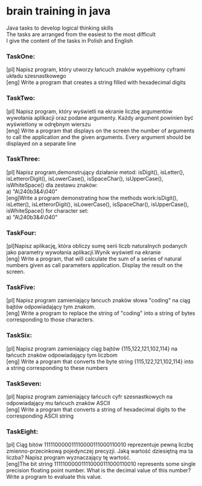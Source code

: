 # brain training in java
Java tasks to develop logical thinking skills<br>
The tasks are arranged from the easiest to the most difficult<br>
I give the content of the tasks in Polish and English<br>
### TaskOne:<br>
[pl] Napisz program, który utworzy łańcuch znaków wypełniony cyframi układu szesnastkowego<br>
[eng] Write a program that creates a string filled with hexadecimal digits<br>
### TaskTwo:<br>
[pl] Napisz program, który wyświetli na ekranie liczbę argumentów wywołania aplikacji oraz podane argumenty. Każdy argument powinien być 
wyświetlony w odrębnym wierszu <br>
[eng] Write a program that displays on the screen the number of arguments to call the application and the given arguments. Every argument should be
displayed on a separate line<br>
### TaskThree: <br>
[pl] Napisz program,demonstrujący działanie metod: isDigit(), isLetter(),
isLetterorDigit(), isLowerCase(), isSpaceChar(), isUpperCase(), isWhiteSpace() dla
zestawu znaków:<br>
a) "A\240b3&4\040"<br>
[eng]Write a program demonstrating how the methods work:isDigit(), isLetter(),
isLetterorDigit(), isLowerCase(), isSpaceChar(), isUpperCase(), isWhiteSpace() for character set:<br>
a) "A\240b3&4\040"<br>
### TaskFour:<br>
[pl]Napisz aplikację, która obliczy sumę serii liczb naturalnych podanych jako parametry wywołania
aplikacji.Wynik wyświetl na ekranie<br>
[eng] Write a program, that will calculate the sum of a series of natural numbers given as call parameters application.
Display the result on the screen. <br>
### TaskFive:<br>
[pl] Napisz program zamieniający łancuch znaków słowa "coding" na ciąg bajtów odpowiadający tym znakom.<br>
[eng] Write a program to replace the string of "coding" into a string of bytes corresponding to those characters. <br>
### TaskSix: <br>
[pl] Napisz program zamieniający ciąg bajtów {115,122,121,102,114} na łańcuch znaków odpowiadający tym liczbom<br>
[eng] Write a program that converts the byte string {115,122,121,102,114} into a string corresponding to these numbers<br>
### TaskSeven: <br>
[pl] Napisz program zamieniający łańcuch cyfr szesnastkowych na odpowiadający mu łańcuch znaków ASCII <br>
[eng] Write a program that converts a string of hexadecimal digits to the corresponding ASCII string<br>
### TaskEight: <br>
[pl] Ciąg bitów 111110000011110000111000110010 reprezentuje pewną liczbę zmienno-przecinkową pojedynczej precyzji.
Jaką wartość dziesiętną ma ta liczba? Napisz program wyznaczający tę wartość.<br>
[eng]The bit string 111110000011110000111000110010 represents some single precision floating point number.
What is the decimal value of this number? Write a program to evaluate this value.<br>

